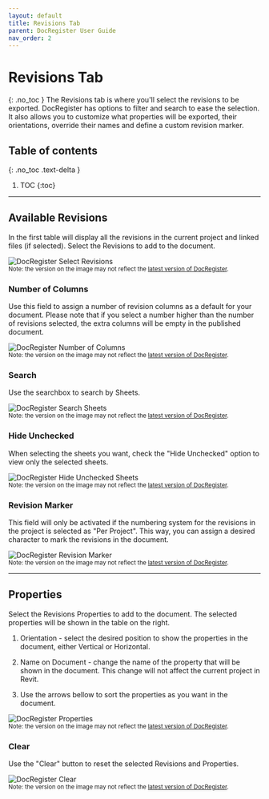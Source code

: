 ```yaml
---
layout: default
title: Revisions Tab
parent: DocRegister User Guide
nav_order: 2
---
```


# Revisions Tab
{: .no_toc }
The Revisions tab is where you'll select the revisions to be exported. DocRegister has options to filter and search to ease the selection. It also allows you to customize what properties will be exported, their orientations, override their names and define a custom revision marker.

## Table of contents
{: .no_toc .text-delta }

1. TOC
{:toc}

---

## Available Revisions

In the first table will display all the revisions in the current project and linked files (if selected). Select the Revisions to add to the document.

![DocRegister Select Revisions](../../)  
<sub>Note: the version on the image may not reflect the [latest version of DocRegister](https://diroots.com/revit-plugins/revit-to-pdf-dwg-dgn-dwf-nwc-ifc-and-images-with-prosheets/).</sub>

### Number of Columns

Use this field to assign a number of revision columns as a default for your document. Please note that if you select a number higher than the number of revisions selected, the extra columns will be empty in the published document.

![DocRegister Number of Columns](../../)  
<sub>Note: the version on the image may not reflect the [latest version of DocRegister](https://diroots.com/revit-plugins/revit-to-pdf-dwg-dgn-dwf-nwc-ifc-and-images-with-prosheets/).</sub>

### Search

Use the searchbox to search by Sheets.

![DocRegister Search Sheets](../../)  
<sub>Note: the version on the image may not reflect the [latest version of DocRegister](https://diroots.com/revit-plugins/revit-to-pdf-dwg-dgn-dwf-nwc-ifc-and-images-with-prosheets/).</sub>

### Hide Unchecked

When selecting the sheets you want, check the "Hide Unchecked" option to view only the selected sheets.

![DocRegister Hide Unchecked Sheets](../../)  
<sub>Note: the version on the image may not reflect the [latest version of DocRegister](https://diroots.com/revit-plugins/revit-to-pdf-dwg-dgn-dwf-nwc-ifc-and-images-with-prosheets/).</sub>

### Revision Marker

This field will only be activated if the numbering system for the revisions in the project is selected as "Per Project". This way, you can assign a desired character to mark the revisions in the document.

![DocRegister Revision Marker](../../)  
<sub>Note: the version on the image may not reflect the [latest version of DocRegister](https://diroots.com/revit-plugins/revit-to-pdf-dwg-dgn-dwf-nwc-ifc-and-images-with-prosheets/).</sub>

---

## Properties

Select the Revisions Properties to add to the document. The selected properties will be shown in the table on the right.

1. Orientation - select the desired position to show the properties in the document, either Vertical or Horizontal.

2. Name on Document - change the name of the property that will be shown in the document. This change will not affect the current project in Revit.

3. Use the arrows bellow to sort the properties as you want in the document.

![DocRegister Properties](../../)  
<sub>Note: the version on the image may not reflect the [latest version of DocRegister](https://diroots.com/revit-plugins/revit-to-pdf-dwg-dgn-dwf-nwc-ifc-and-images-with-prosheets/).</sub>

### Clear

Use the "Clear" button to reset the selected Revisions and Properties.

![DocRegister Clear](../../)  
<sub>Note: the version on the image may not reflect the [latest version of DocRegister](https://diroots.com/revit-plugins/revit-to-pdf-dwg-dgn-dwf-nwc-ifc-and-images-with-prosheets/).</sub>